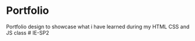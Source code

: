 # Portfolio
Portfolio design to showcase what i have learned during my HTML CSS and JS class
#   I E - S P 2  
 